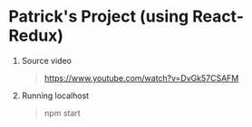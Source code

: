 # Patrick's Project (using React-Redux)

1. Source video

   > https://www.youtube.com/watch?v=DvGk57CSAFM

2. Running localhost

   > npm start
